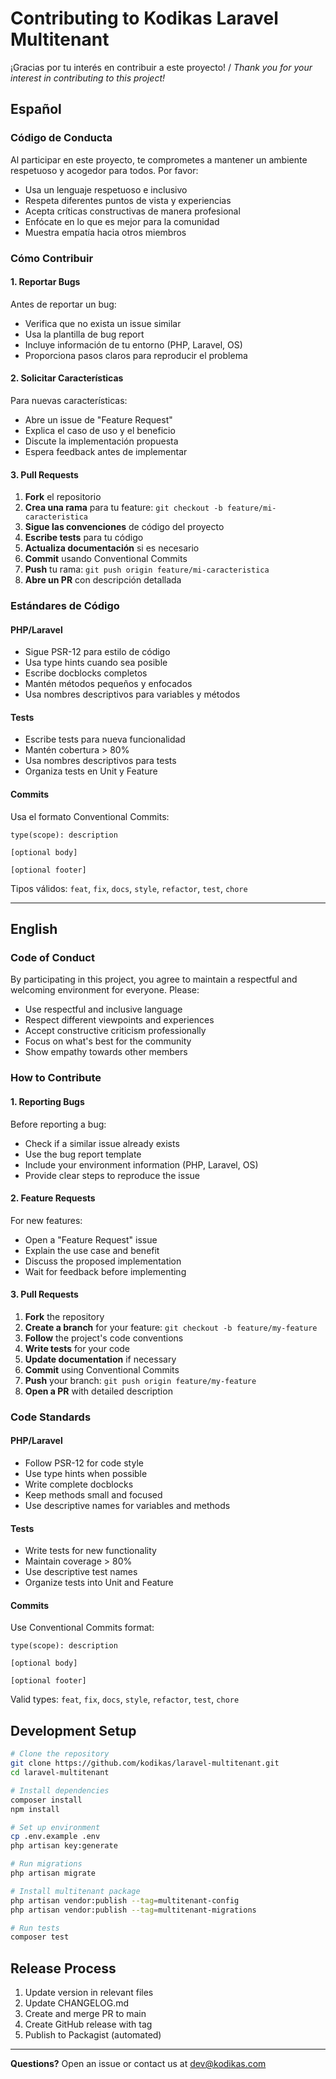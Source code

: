# Contributing to Kodikas Laravel Multitenant

¡Gracias por tu interés en contribuir a este proyecto! / *Thank you for your interest in contributing to this project!*

## Español

### Código de Conducta

Al participar en este proyecto, te comprometes a mantener un ambiente respetuoso y acogedor para todos. Por favor:

- Usa un lenguaje respetuoso e inclusivo
- Respeta diferentes puntos de vista y experiencias
- Acepta críticas constructivas de manera profesional
- Enfócate en lo que es mejor para la comunidad
- Muestra empatía hacia otros miembros

### Cómo Contribuir

#### 1. Reportar Bugs

Antes de reportar un bug:
- Verifica que no exista un issue similar
- Usa la plantilla de bug report
- Incluye información de tu entorno (PHP, Laravel, OS)
- Proporciona pasos claros para reproducir el problema

#### 2. Solicitar Características

Para nuevas características:
- Abre un issue de "Feature Request"
- Explica el caso de uso y el beneficio
- Discute la implementación propuesta
- Espera feedback antes de implementar

#### 3. Pull Requests

1. **Fork** el repositorio
2. **Crea una rama** para tu feature: `git checkout -b feature/mi-caracteristica`
3. **Sigue las convenciones** de código del proyecto
4. **Escribe tests** para tu código
5. **Actualiza documentación** si es necesario
6. **Commit** usando Conventional Commits
7. **Push** tu rama: `git push origin feature/mi-caracteristica`
8. **Abre un PR** con descripción detallada

### Estándares de Código

#### PHP/Laravel
- Sigue PSR-12 para estilo de código
- Usa type hints cuando sea posible
- Escribe docblocks completos
- Mantén métodos pequeños y enfocados
- Usa nombres descriptivos para variables y métodos

#### Tests
- Escribe tests para nueva funcionalidad
- Mantén cobertura > 80%
- Usa nombres descriptivos para tests
- Organiza tests en Unit y Feature

#### Commits
Usa el formato Conventional Commits:
```
type(scope): description

[optional body]

[optional footer]
```

Tipos válidos: `feat`, `fix`, `docs`, `style`, `refactor`, `test`, `chore`

---

## English

### Code of Conduct

By participating in this project, you agree to maintain a respectful and welcoming environment for everyone. Please:

- Use respectful and inclusive language
- Respect different viewpoints and experiences
- Accept constructive criticism professionally
- Focus on what's best for the community
- Show empathy towards other members

### How to Contribute

#### 1. Reporting Bugs

Before reporting a bug:
- Check if a similar issue already exists
- Use the bug report template
- Include your environment information (PHP, Laravel, OS)
- Provide clear steps to reproduce the issue

#### 2. Feature Requests

For new features:
- Open a "Feature Request" issue
- Explain the use case and benefit
- Discuss the proposed implementation
- Wait for feedback before implementing

#### 3. Pull Requests

1. **Fork** the repository
2. **Create a branch** for your feature: `git checkout -b feature/my-feature`
3. **Follow** the project's code conventions
4. **Write tests** for your code
5. **Update documentation** if necessary
6. **Commit** using Conventional Commits
7. **Push** your branch: `git push origin feature/my-feature`
8. **Open a PR** with detailed description

### Code Standards

#### PHP/Laravel
- Follow PSR-12 for code style
- Use type hints when possible
- Write complete docblocks
- Keep methods small and focused
- Use descriptive names for variables and methods

#### Tests
- Write tests for new functionality
- Maintain coverage > 80%
- Use descriptive test names
- Organize tests into Unit and Feature

#### Commits
Use Conventional Commits format:
```
type(scope): description

[optional body]

[optional footer]
```

Valid types: `feat`, `fix`, `docs`, `style`, `refactor`, `test`, `chore`

## Development Setup

```bash
# Clone the repository
git clone https://github.com/kodikas/laravel-multitenant.git
cd laravel-multitenant

# Install dependencies
composer install
npm install

# Set up environment
cp .env.example .env
php artisan key:generate

# Run migrations
php artisan migrate

# Install multitenant package
php artisan vendor:publish --tag=multitenant-config
php artisan vendor:publish --tag=multitenant-migrations

# Run tests
composer test
```

## Release Process

1. Update version in relevant files
2. Update CHANGELOG.md
3. Create and merge PR to main
4. Create GitHub release with tag
5. Publish to Packagist (automated)

---

**Questions?** Open an issue or contact us at dev@kodikas.com
